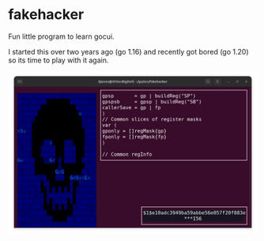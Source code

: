 # fakehacker

Fun little program to learn gocui.

I started this over two years ago (go 1.16) and recently got bored (go 1.20) so its time to play with it again.

![screenshot](screenshot.png)

